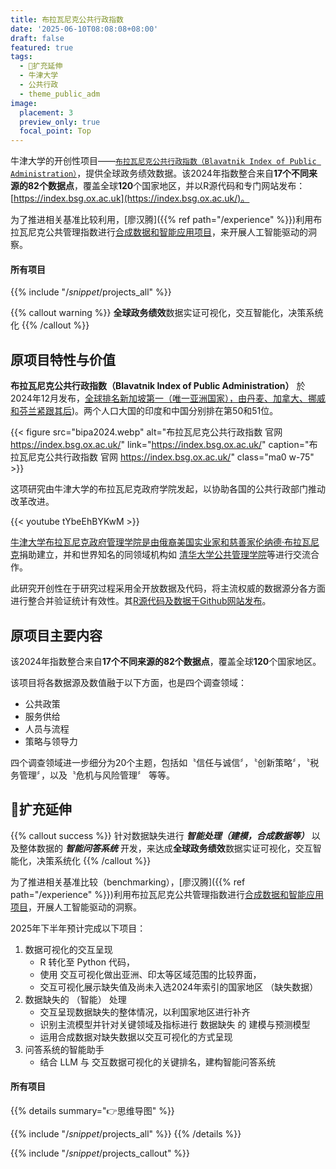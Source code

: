 ```yaml
---
title: 布拉瓦尼克公共行政指数
date: '2025-06-10T08:08:08+08:00'
draft: false
featured: true
tags:
  - 🚧扩充延伸
  - 牛津大学
  - 公共行政
  - theme_public_adm
image:
  placement: 3
  preview_only: true
  focal_point: Top
---
```


牛津大学的开创性项目——[`布拉瓦尼克公共行政指数（Blavatnik Index of Public Administration）`](https://index.bsg.ox.ac.uk/)，提供全球政务绩效数据。该2024年指数整合来自**17个不同来源的82个数据点**，覆盖全球**120**个国家地区，并以R源代码和专门网站发布：[https://index.bsg.ox.ac.uk](https://index.bsg.ox.ac.uk/)。

为了推进相关基准比较利用，[廖汉腾]({{% ref path="/experience" %}})利用布拉瓦尼克公共管理指数进行[合成数据和智能应用项目](https://github.com/hanteng/bipa2024_index)，来开展人工智能驱动的洞察。

<!--more-->

#### 所有项目

{{% include "/_snippet_/projects_all" %}}

<!-- [shortcode Details](https://gohugo.io/shortcodes/details/) -->
<!-- [Include md file](https://docs.hugoblox.com/reference/markdown/#include-markdown-file)  -->

{{% callout warning %}}
**全球政务绩效**数据实证可视化，交互智能化，决策系统化
{{% /callout %}}

## 原项目特性与价值

**布拉瓦尼克公共行政指数（Blavatnik Index of Public Administration）** 於2024年12月发布，[全球排名新加坡第一（唯一亚洲国家），由丹麦、加拿大、挪威和芬兰紧跟其后](https://www.zaobao.com.sg/news/singapore/story20241205-5503178))。两个人口大国的印度和中国分别排在第50和51位。

{{< figure
  src="bipa2024.webp"
  alt="布拉瓦尼克公共行政指数 官网 https://index.bsg.ox.ac.uk/"
  link="https://index.bsg.ox.ac.uk/"
  caption="布拉瓦尼克公共行政指数 官网 https://index.bsg.ox.ac.uk/"
  class="ma0 w-75" >}}

这项研究由牛津大学的布拉瓦尼克政府学院发起，以协助各国的公共行政部门推动改革改进。

{{< youtube tYbeEhBYKwM >}} 

[牛津大学布拉瓦尼克政府管理学院是由俄裔美国实业家和慈善家伦纳德·布拉瓦尼克](https://zh.wikipedia.org/wiki/%E5%B8%83%E6%8B%89%E7%93%A6%E7%89%B9%E5%B0%BC%E5%85%8B%E6%94%BF%E5%BA%9C%E5%AD%B8%E9%99%A2)捐助建立，并和世界知名的同领域机构如
[清华大学公共管理学院](https://www.sppm.tsinghua.edu.cn/info/1003/9367.htm)等进行交流合作。

此研究开创性在于研究过程采用全开放数据及代码，将主流权威的数据源分各方面进行整合并验证统计有效性。其[R源代码及数据于Github网站发布](https://github.com/blavatnik-index/bipa2024_index)。

## 原项目主要内容

该2024年指数整合来自**17个不同来源的82个数据点**，覆盖全球**120**个国家地区。

该项目将各数据源及数值融于以下方面，也是四个调查领域：

* 公共政策
* 服务供给
* 人员与流程
* 策略与领导力

四个调查领域进一步细分为20个主题，包括如〝信任与诚信〞，〝创新策略〞，〝税务管理〞，以及〝危机与风险管理〞 等等。

## 🚧扩充延伸

{{% callout success %}}
针对数据缺失进行 ***智能处理（建模，合成数据等）*** 以及整体数据的 ***智能问答系统*** 开发，来达成**全球政务绩效**数据实证可视化，交互智能化，决策系统化
{{% /callout %}}

为了推进相关基准比较（benchmarking），[廖汉腾]({{% ref path="/experience" %}})利用布拉瓦尼克公共管理指数进行[合成数据和智能应用项目](https://github.com/hanteng/bipa2024_index)，开展人工智能驱动的洞察。

2025年下半年预计完成以下项目：

1. 数据可视化的交互呈现
    * R 转化至 Python 代码，
    * 使用 交互可视化做出亚洲、印太等区域范围的比较界面，
    * 交互可视化展示缺失值及尚未入选2024年索引的国家地区 （缺失数据）
2. 数据缺失的 （智能） 处理
    * 交互呈现数据缺失的整体情况，以利国家地区进行补齐
    * 识别主流模型并针对关键领域及指标进行 数据缺失 的 建模与预测模型
    * 运用合成数据对缺失数据以交互可视化的方式呈现
3. 问答系统的智能助手
    * 结合 LLM 与 交互数据可视化的关键排名，建构智能问答系统

#### 所有项目

{{% details summary="👉思维导图" %}}

{{% include "/_snippet_/projects_all" %}}
{{% /details %}}

{{% include "/_snippet_/projects_callout" %}}
